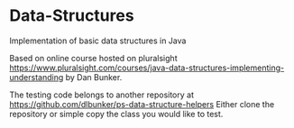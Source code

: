 # Data-Structures
Implementation of basic data structures in Java

Based on online course hosted on pluralsight https://www.pluralsight.com/courses/java-data-structures-implementing-understanding by Dan Bunker.

The testing code belongs to another repository at https://github.com/dlbunker/ps-data-structure-helpers
Either clone the repository or simple copy the class you would like to test.

